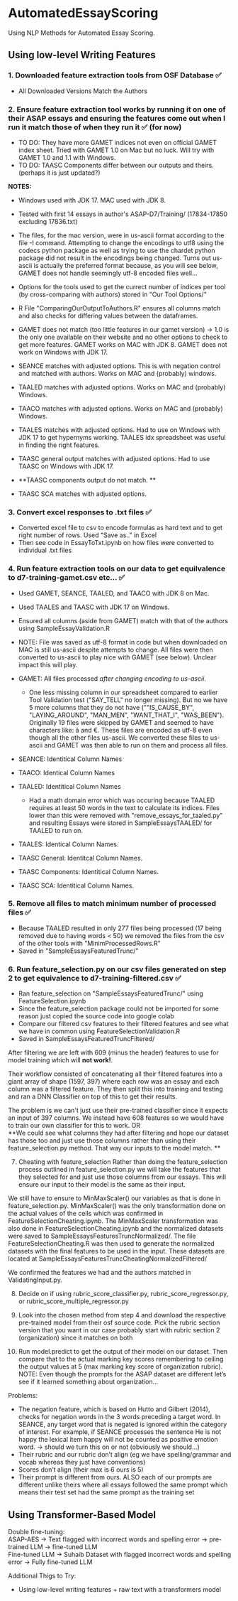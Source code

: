 # AutomatedEssayScoring
Using NLP Methods for Automated Essay Scoring.

## Using low-level Writing Features 

### 1. Downloaded feature extraction tools from OSF Database ✅ ### 
* All Downloaded Versions Match the Authors

### 2. Ensure feature extraction tool works by running it on one of their ASAP essays and ensuring the features come out when I run it match those of when they run it ✅ (for now) ### 
* TO DO: They have more GAMET indices not even on official GAMET index sheet. Tried with GAMET 1.0 on Mac but no luck. Will try with GAMET 1.0 and 1.1 with Windows.
* TO DO: TAASC Components differ between our outputs and theirs. (perhaps it is just updated?) 

**NOTES:**       
* Windows used with JDK 17. MAC used with JDK 8.   
* Tested with first 14 essays in author's ASAP-D7/Training/ (17834-17850 excluding 17836.txt) 
* The files, for the mac version, were in us-ascii format according to the file -I command. Attempting to change the encodings to utf8  using the codecs python package as well as trying to use the chardet python package did not result in the encodings being changed. Turns out us-ascii is actually the preferred format because, as you will see below, GAMET does not handle seemingly utf-8 encoded files well...
* Options for the tools used to get the currect number of indices per tool (by cross-comparing with authors) stored in "Our Tool Options/"
* R File "ComparingOurOutputToAuthors.R" ensures all columns match and also checks for differing values between the dataframes.

* GAMET does not match (too little features in our gamet version) → 1.0 is the only one available on their website and no other options to check to get more features. GAMET works on MAC with JDK 8. GAMET does not work on Windows with JDK 17. 
* SEANCE matches with adjusted options. This is with negation control and matched with authors. Works on MAC and (probably) windows.
* TAALED matches with adjusted options. Works on MAC and (probably) Windows.
* TAACO matches with adjusted options. Works on MAC and (probably) Windows. 
* TAALES matches with adjusted options. Had to use on Windows with JDK 17 to get hypernyms working. TAALES idx spreadsheet was useful in finding the right features. 
* TAASC general output matches with adjusted options. Had to use TAASC on Windows with JDK 17. 
* **TAASC components output do not match. **
* TAASC SCA matches with adjusted options. 


### 3. Convert excel responses to .txt files ✅
* Converted excel file to csv to encode formulas as hard text and to get right number of rows. Used "Save as.." in Excel
* Then see code in EssayToTxt.ipynb on how files were converted to individual .txt files  

### 4. Run feature extraction tools on our data to get equilvalence to d7-training-gamet.csv etc… ✅
* Used GAMET, SEANCE, TAALED, and TAACO with JDK 8 on Mac. 
* Used TAALES and TAASC with JDK 17 on Windows.
* Ensured all columns (aside from GAMET) match with that of the authors using SampleEssayValidation.R 
* NOTE: File was saved as utf-8 format in code but when downloaded on MAC is still us-ascii despite attempts to change. All files were then converted to us-ascii to play nice with GAMET (see below). Unclear impact this will play. 

* GAMET: All files processed _after changing encoding to us-ascii_. 
  * One less missing column in our spreadsheet compared to earlier Tool Validation test ("SAY_TELL" no longer missing). But no we have 5 more columns that they do not have (""IS_CAUSE_BY", "LAYING_AROUND", "MAN_MEN", "WANT_THAT_I", "WAS_BEEN"). Originally 19 files were skipped by GAMET and seemed to have characters like: â and €. These files are encoded as utf-8 even though all the other files us-ascii. We converted these files to us-ascii and GAMET was then able to run on them and process all files. 
* SEANCE: Identitical Column Names
* TAACO: Identical Column Names
* TAALED: Identitical Column Names
  * Had a math domain error which was occuring because TAALED requires at least 50 words in the text to calculate its indices. Files lower than this were removed with "remove_essays_for_taaled.py" and resulting Essays were stored in SampleEssaysTAALED/ for TAALED to run on. 
* TAALES: Identical Column Names. 
* TAASC General: Identitcal Column Names. 
* TAASC Components: Identitical Column Names. 
* TAASC SCA: Identitical Column Names. 

### 5. Remove all files to match minimum number of processed files ✅
* Because TAALED resulted in only 277 files being processed (17 being removed due to having words < 50) we removed the files from the csv of the other tools with "MinimProcessedRows.R" 
* Saved in "SampleEssaysFeaturedTrunc/" 

### 6. Run feature_selection.py on our csv files generated on step 2 to get equivalence to d7-training-filtered.csv ✅
* Ran feature_selection on "SampleEssaysFeaturedTrunc/" using FeatureSelection.ipynb
 * Since the feature_selection package could not be imported for some reason just copied the source code into google colab 
* Compare our filtered csv features to their filtered features and see what we have in common using FeatureSelectionValidation.R
* Saved in SampleEssaysFeaturedTruncFiltered/

After filtering we are left with 609 (minus the header) features to use for model training which will **not work!**. 

Their workflow consisted of concatenating all their filtered features into a giant array of shape (1597, 397) where each row was an essay and each column was a filtered feature. They then split this into training and testing and ran a DNN Classifier on top of this to get their results. 

The problem is we can't just use their pre-trained classifier since it expects an input of 397 columns. We instead have 608 features so we would have to train our own classifier for this to work.
OR    
**We could see what columns they had after filtering and hope our dataset has those too and just use those columns rather than using their feature_selection.py method. That way our inputs to the model match. **

7. Cheating with feature_selection 
Rather than doing the feature_selection process outlined in feature_selection.py we will take the features that they selected for and just use those columns from our essays. This will ensure our input to their model is the same as their input.    

We still have to ensure to MinMaxScaler() our variables as that is done in feature_selection.py. MinMaxScaler() was the only transformation done on the actual values of the cells which was confirmed in FeatureSelectionCheating.ipynb. The MinMaxScaler transformation was also done in FeatureSelectionCheating.ipynb and the normalized datasets were saved to SampleEssaysFeaturesTruncNormalized/. The file FeatureSelectionCheating.R was then used to generate the normalized datasets with the final features to be used in the input. These datasets are located at SampleEssaysFeaturesTruncCheatingNormalizedFiltered/ 

We confirmed the features we had and the authors matched in ValidatingInput.py. 

8. Decide on if using rubric_score_classifier.py, rubric_score_regressor.py, or rubric_score_multiple_regressor.py


10. Look into the chosen method from step 4 and download the respective pre-trained model from their osf source code. Pick the rubric section version that you want in our case probably start with rubric section 2 (organization) since it matches on both
11. Run model.predict to get the output of their model on our dataset. Then compare that to the actual marking key scores remembering to ceiling the output values at 5 (max marking key score of organization rubric).   
NOTE: Even though the prompts for the ASAP dataset are different let’s see if it learned something about organization…

Problems:
* The negation feature, which is based on Hutto and Gilbert (2014), checks for negation words in the 3 words preceding a target word. In SEANCE, any target word that is negated is ignored within the category of interest. For example, if SEANCE processes the sentence He is not happy the lexical item happy will not be counted as positive emotion word. → should we turn this on or not (obviously we should…)
* Their rubric and our rubric don’t align (eg we have spelling/grammar and vocab whereas they just have conventions)
* Scores don’t align (their max is 6 ours is 5)
* Their prompt is different from ours. ALSO each of our prompts are different unlike theirs where all essays followed the same prompt which means their test set had the same prompt as the training set


## Using Transformer-Based Model 

Double fine-tuning:    
ASAP-AES -> Text flagged with incorrect words and spelling error -> pre-trained LLM -> fine-tuned LLM  
Fine-tuned LLM -> Suhaib Dataset with flagged incorrect words and spelling error -> Fully fine-tuned LLM 

Additional Thigs to Try:   
* Using low-level writing features + raw text with a transformers model


